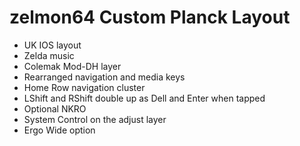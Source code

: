 # zelmon64 Custom Planck Layout

* UK IOS layout
* Zelda music
* Colemak Mod-DH layer
* Rearranged navigation and media keys
* Home Row navigation cluster
* LShift and RShift double up as Dell and Enter when tapped
* Optional NKRO
* System Control on the adjust layer
* Ergo Wide option
